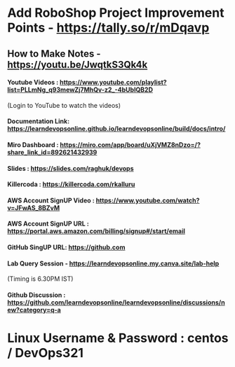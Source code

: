 # Add RoboShop Project Improvement Points -  https://tally.so/r/mDqavp

## How to Make Notes - https://youtu.be/JwqtkS3Qk4k

#### Youtube Videos : https://www.youtube.com/playlist?list=PLLmNg_q93mewZj7MhQv-z2_-4bUblQB2D
(Login to YouTube to watch the videos)

#### Documentation Link: https://learndevopsonline.github.io/learndevopsonline/build/docs/intro/

#### Miro Dashboard : https://miro.com/app/board/uXjVMZ8nDzo=/?share_link_id=892621432939
#### Slides : https://slides.com/raghuk/devops

#### Killercoda : https://killercoda.com/rkalluru

#### AWS Account SignUP Video :	 https://www.youtube.com/watch?v=JFwAS_8BZvM
#### AWS Account SignUP URL :	   https://portal.aws.amazon.com/billing/signup#/start/email

#### GitHub SingUP URL: https://github.com

#### Lab Query Session - https://learndevopsonline.my.canva.site/lab-help
(Timing is 6.30PM IST)

#### Github Discussion : https://github.com/learndevopsonline/learndevopsonline/discussions/new?category=q-a

# Linux Username & Password : centos / DevOps321
